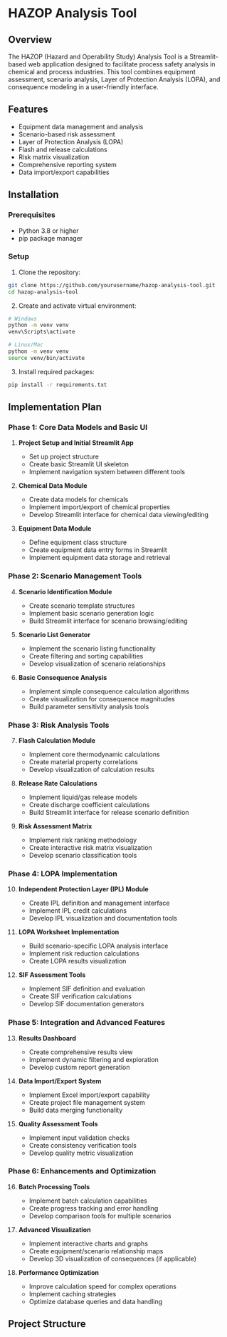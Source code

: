 # HAZOP Analysis Tool

## Overview
The HAZOP (Hazard and Operability Study) Analysis Tool is a Streamlit-based web application designed to facilitate process safety analysis in chemical and process industries. This tool combines equipment assessment, scenario analysis, Layer of Protection Analysis (LOPA), and consequence modeling in a user-friendly interface.

## Features
- Equipment data management and analysis
- Scenario-based risk assessment
- Layer of Protection Analysis (LOPA)
- Flash and release calculations
- Risk matrix visualization
- Comprehensive reporting system
- Data import/export capabilities

## Installation

### Prerequisites
- Python 3.8 or higher
- pip package manager

### Setup
1. Clone the repository:
```bash
git clone https://github.com/yourusername/hazop-analysis-tool.git
cd hazop-analysis-tool
```

2. Create and activate virtual environment:
```bash
# Windows
python -m venv venv
venv\Scripts\activate

# Linux/Mac
python -m venv venv
source venv/bin/activate
```

3. Install required packages:
```bash
pip install -r requirements.txt
```

## Implementation Plan

### Phase 1: Core Data Models and Basic UI
1. **Project Setup and Initial Streamlit App**
   - Set up project structure
   - Create basic Streamlit UI skeleton
   - Implement navigation system between different tools

2. **Chemical Data Module**
   - Create data models for chemicals
   - Implement import/export of chemical properties
   - Develop Streamlit interface for chemical data viewing/editing

3. **Equipment Data Module**
   - Define equipment class structure
   - Create equipment data entry forms in Streamlit
   - Implement equipment data storage and retrieval

### Phase 2: Scenario Management Tools
4. **Scenario Identification Module**
   - Create scenario template structures
   - Implement basic scenario generation logic
   - Build Streamlit interface for scenario browsing/editing

5. **Scenario List Generator**
   - Implement the scenario listing functionality
   - Create filtering and sorting capabilities
   - Develop visualization of scenario relationships

6. **Basic Consequence Analysis**
   - Implement simple consequence calculation algorithms
   - Create visualization for consequence magnitudes
   - Build parameter sensitivity analysis tools

### Phase 3: Risk Analysis Tools
7. **Flash Calculation Module**
   - Implement core thermodynamic calculations
   - Create material property correlations
   - Develop visualization of calculation results

8. **Release Rate Calculations**
   - Implement liquid/gas release models
   - Create discharge coefficient calculations
   - Build Streamlit interface for release scenario definition

9. **Risk Assessment Matrix**
   - Implement risk ranking methodology
   - Create interactive risk matrix visualization
   - Develop scenario classification tools

### Phase 4: LOPA Implementation
10. **Independent Protection Layer (IPL) Module**
    - Create IPL definition and management interface
    - Implement IPL credit calculations
    - Develop IPL visualization and documentation tools

11. **LOPA Worksheet Implementation**
    - Build scenario-specific LOPA analysis interface
    - Implement risk reduction calculations
    - Create LOPA results visualization

12. **SIF Assessment Tools**
    - Implement SIF definition and evaluation
    - Create SIF verification calculations
    - Develop SIF documentation generators

### Phase 5: Integration and Advanced Features
13. **Results Dashboard**
    - Create comprehensive results view
    - Implement dynamic filtering and exploration
    - Develop custom report generation

14. **Data Import/Export System**
    - Implement Excel import/export capability
    - Create project file management system
    - Build data merging functionality

15. **Quality Assessment Tools**
    - Implement input validation checks
    - Create consistency verification tools
    - Develop quality metric visualization

### Phase 6: Enhancements and Optimization
16. **Batch Processing Tools**
    - Implement batch calculation capabilities
    - Create progress tracking and error handling
    - Develop comparison tools for multiple scenarios

17. **Advanced Visualization**
    - Implement interactive charts and graphs
    - Create equipment/scenario relationship maps
    - Develop 3D visualization of consequences (if applicable)

18. **Performance Optimization**
    - Improve calculation speed for complex operations
    - Implement caching strategies
    - Optimize database queries and data handling

## Project Structure
